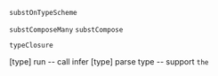 `substOnTypeScheme`

`substComposeMany`
`substCompose`

`typeClosure`

[type] run -- call infer
[type] parse type -- support `the`
